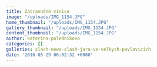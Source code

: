```yaml
---
title: Zatravněné vinice
image: "/uploads/IMG_1154.JPG"
home_thumbnail: "/uploads/IMG_1154.JPG"
gallery_thumbnail: "/uploads/IMG_1154.JPG"
content_thumbnail: "/uploads/IMG_1154.JPG"
author: katerina-polednikova
categories: []
galleries: slash-news-slash-jaro-ve-velkych-pavlovicich
date: '2016-05-29 06:02:32 +0000'
---
```

